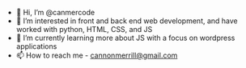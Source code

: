 - 👋 Hi, I’m @canmercode
- 👀 I’m interested in front and back end web development, and have worked with python, HTML, CSS, and JS
- 🌱 I’m currently learning more about JS with a focus on wordpress applications
- 📫 How to reach me - cannonmerrill@gmail.com
<!---
canmercode/canmercode is a ✨ special ✨ repository because its `README.md` (this file) appears on your GitHub profile.
You can click the Preview link to take a look at your changes.
--->
